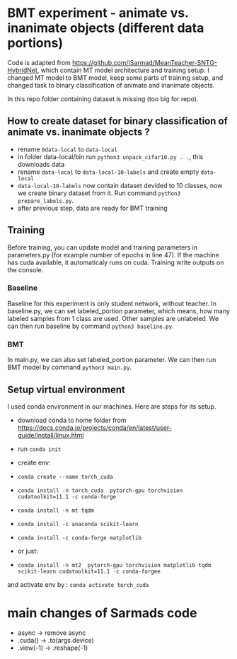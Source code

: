 # BMT experiment - animate vs. inanimate objects (different data portions)

Code is adapted from https://github.com/iSarmad/MeanTeacher-SNTG-HybridNet, which contain MT model architecture and training setup. I changed MT model to BMT model, keep some parts of training setup, and changed task to binary classification of animate and inanimate objects.

In this repo folder containing dataset is missing (too big for repo).

## How to create dataset for binary classification of animate vs. inanimate objects ?
- rename `0data-local` to `data-local`
- in folder data-local/bin run `python3 unpack_cifar10.py . .`, this downloads data
- rename `data-local` to `data-local-10-labels` and create empty `data-local`
- `data-local-10-labels` now contain dataset devided to 10 classes, now we create binary dataset from it. Run command `python3 prepare_labels.py`.
- after previous step, data are ready for BMT training


## Training
Before training, you can update model and training parameters in parameters.py (for example number of epochs in line 47). If the machine has cuda available, it automaticaly runs on cuda. Training write outputs on the console.

### Baseline
Baseline for this experiment is only student network, without teacher.
In baseline.py, we can set labeled_portion parameter, which means, how many labeled samples from 1 class are used. Other samples are unlabeled.
We can then run baseline by command `python3 baseline.py`.

### BMT
In main.py, we can also set labeled_portion parameter.
We can then run BMT model by command `python3 main.py`.


## Setup virtual environment
I used conda environment in our machines. Here are steps for its setup.

- download conda to home folder from https://docs.conda.io/projects/conda/en/latest/user-guide/install/linux.html 
- run `conda init`

- create env:
- `conda create --name torch_cuda`
- `conda install -n torch_cuda  pytorch-gpu torchvision cudatoolkit=11.1 -c conda-forge`
- `conda install -n mt tqdm`
- `conda install -c anaconda scikit-learn`
- `conda install -c conda-forge matplotlib`

- or just:

- `conda install -n mt2  pytorch-gpu torchvision matplotlib tqdm scikit-learn cudatoolkit=11.1 -c conda-forgee`

and activate env by : `conda activate torch_cuda`

# main changes of Sarmads code
- async -> remove async
- .cuda() -> .to(args.device)
- .view(-1) -> .reshape(-1)
